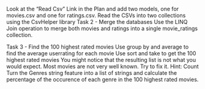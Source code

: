 Look at the “Read Csv” Link in the Plan and add two models, one for movies.csv and one for ratings.csv.
Read the CSVs into two collections using the CsvHelper library
Task 2 - Merge the databases
Use the LINQ Join operation to merge both movies and ratings into a single movie_ratings collection.

Task 3 - Find the 100 highest rated movies
Use group by and average to find the average userrating for each movie
Use sort and take to get the 100 highest rated movies
You might notice that the resulting list is not what you would expect. Most movies are not very well known. Try to fix it. Hint: Count 
Turn the Genres string feature into a list of strings and calculate the percentage of the occurence of each genre in the 100 highest rated movies.